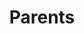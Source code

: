 ---
layout: parents.njk
title: Parents
stylesheet: parents.css

section_1: Parent Judging
caption_1: parent judges are key to successful tournaments! learn how you can become a parent judge here
section_2: Booster Club
caption_2: click to learn more about booster club & how we provide for our students! 
---